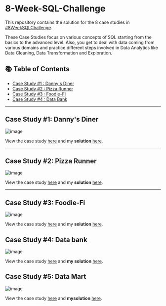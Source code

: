 # 8-Week-SQL-Challenge

This repository contains the solution for the 8 case studies in [#8WeekSQLChallenge](https://8weeksqlchallenge.com/).

These Case Studies focus on various concepts of SQL starting from the basics to the advanced level. Also, you get to deal with data coming from various domains and practice different steps involved in Data Analytics
like Data Cleaning, Data Transformation and Exploration.

## :books: Table of Contents

* [Case Study #1 : Danny's Diner](https://8weeksqlchallenge.com/case-study-1/)
* [Case Study #2 : Pizza Runner](https://8weeksqlchallenge.com/case-study-2/)
* [Case Study #3 : Foodie-Fi](https://8weeksqlchallenge.com/case-study-3/)
* [Case Study #4 : Data Bank](https://8weeksqlchallenge.com/case-study-4/)

***
## Case Study #1: Danny's Diner

![image](https://user-images.githubusercontent.com/96012488/187034603-a602a9f5-fcf0-49af-a9b9-8c6aba59c3ff.png)

View the case study [here](https://8weeksqlchallenge.com/case-study-1/) and my **solution** [here](https://github.com/PriyaPalak/8-Week-SQL-Challenge/blob/main/Case%20Study%20%231%20-%20Danny's%20Diner/Solution.md).

*** 

## Case Study #2: Pizza Runner

![image](https://user-images.githubusercontent.com/96012488/193450884-8db85cc3-fbc9-4038-99f5-87c3c611d40d.png)

View the case study [here](https://8weeksqlchallenge.com/case-study-2/) and my **solution** [here](https://github.com/PriyaPalak/8-Week-SQL-Challenge/tree/main/Case%20Study%20%232%20-%20Pizza%20Runner).

***

## Case Study #3: Foodie-Fi

![image](https://user-images.githubusercontent.com/96012488/193450997-465a1289-9e24-420d-a646-995cd0323994.png)

View the case study [here](https://8weeksqlchallenge.com/case-study-3/) and my **solution** [here](https://github.com/PriyaPalak/8-Week-SQL-Challenge/tree/main/Case%20Study%20%233%20-%20Foodie-Fi).

## Case Study #4: Data bank

![image](https://user-images.githubusercontent.com/96012488/200170493-dcd11be0-ece7-4387-b7d0-56a2a664f55c.png)

View the case study [here](https://8weeksqlchallenge.com/case-study-4/) and **my solution** [here](https://github.com/PriyaPalak/8-Week-SQL-Challenge/tree/main/Case%20Study%20%234%20-%20Data%20Bank).

## Case Study #5: Data Mart

![image](https://github.com/PriyaPalak/8-Week-SQL-Challenge/assets/96012488/fe8fa8ac-78aa-4eb1-b2b0-77c9d292242b)

View the case study [here](https://8weeksqlchallenge.com/case-study-5/) and **mysolution** [here](https://github.com/PriyaPalak/8-Week-SQL-Challenge/tree/main/Case%20Study%20%235%20-%20Data%20Mart).
